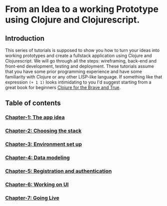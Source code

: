 # From an Idea to a working Prototype using Clojure and Clojurescript.

## Introduction

This series of tutorials is supposed to show you how to turn your ideas into working prototypes and create a fullstack application using Clojure and Clojurescript. We will go through all the steps: wireframing, back-end and front-end development, testing and deployment. These tutorials assume that you have some prior programming experience and have some familiarity with Clojure or any other LISP-like language. If something like that expression `(+ 1 1)` looks intimidating to you I'd suggest starting from a great book for beginners [Clojure for the Brave and True][brave-clojure]. 

[brave-clojure]: https://www.braveclojure.com/clojure-for-the-brave-and-true/

## Table of contents

### [Chapter-1: The app idea][chapter-1]
### [Chapter-2: Choosing the stack][chapter-2]
### [Chapter-3: Environment set up][chapter-3] 
### [Chapter-4: Data modeling][chapter-4]
### [Chapter-5: Registration and authentication][chapter-5]
### [Chapter-6: Working on UI][chapter-6] 
### [Chapter-7: Going Live][chapter-7]

[chapter-1]: https://github.com/aliaksandr-s/prototyping-with-clojure/blob/master/tutorial/chapter-01/01-The%20app%20idea.md
[chapter-2]: https://github.com/aliaksandr-s/prototyping-with-clojure/blob/master/tutorial/chapter-02/02-Choosing%20the%20stack.md
[chapter-3]: https://github.com/aliaksandr-s/prototyping-with-clojure/blob/master/tutorial/chapter-03/03-Environment%20set%20up.md
[chapter-4]: https://github.com/aliaksandr-s/prototyping-with-clojure/blob/master/tutorial/chapter-04/04-Data%20modeling.md
[chapter-5]: https://github.com/aliaksandr-s/prototyping-with-clojure/blob/master/tutorial/chapter-05/05-Registration%20and%20authentication.md
[chapter-6]: https://github.com/aliaksandr-s/prototyping-with-clojure/blob/master/tutorial/chapter-06/06-Working%20on%20UI.md
[chapter-7]: https://github.com/aliaksandr-s/prototyping-with-clojure/blob/master/tutorial/chapter-07/07-Going%20live.md
<!--stackedit_data:
eyJoaXN0b3J5IjpbMTkyOTQ1NzA0NSwtMTQ2MzE5NTc5MCw5OD
IxMTA0NTgsLTE0NzU1MzQ1MDEsOTUzMjM4OTg0LDEwMzU3NzAx
MzddfQ==
-->